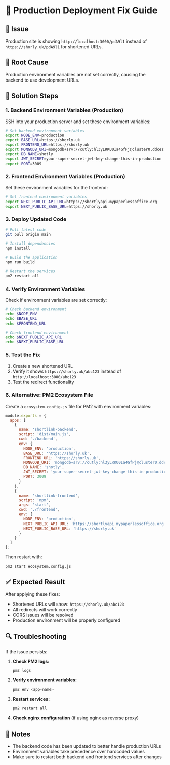 # 🚀 Production Deployment Fix Guide

## 🎯 **Issue**
Production site is showing `http://localhost:3000/pdA9l1` instead of `https://shorly.uk/pdA9l1` for shortened URLs.

## 🔧 **Root Cause**
Production environment variables are not set correctly, causing the backend to use development URLs.

## 🚀 **Solution Steps**

### 1. **Backend Environment Variables (Production)**

SSH into your production server and set these environment variables:

```bash
# Set backend environment variables
export NODE_ENV=production
export BASE_URL=https://shorly.uk
export FRONTEND_URL=https://shorly.uk
export MONGODB_URI=mongodb+srv://cutly:hl3yLRKU0Ia4GfPj@cluster0.ddcez.mongodb.net/?retryWrites=true&w=majority&appName=Cluster0
export DB_NAME=shotly
export JWT_SECRET=your-super-secret-jwt-key-change-this-in-production
export PORT=3009
```

### 2. **Frontend Environment Variables (Production)**

Set these environment variables for the frontend:

```bash
# Set frontend environment variables
export NEXT_PUBLIC_API_URL=https://shortlyapi.mypaperlessoffice.org
export NEXT_PUBLIC_BASE_URL=https://shorly.uk
```

### 3. **Deploy Updated Code**

```bash
# Pull latest code
git pull origin main

# Install dependencies
npm install

# Build the application
npm run build

# Restart the services
pm2 restart all
```

### 4. **Verify Environment Variables**

Check if environment variables are set correctly:

```bash
# Check backend environment
echo $NODE_ENV
echo $BASE_URL
echo $FRONTEND_URL

# Check frontend environment
echo $NEXT_PUBLIC_API_URL
echo $NEXT_PUBLIC_BASE_URL
```

### 5. **Test the Fix**

1. Create a new shortened URL
2. Verify it shows `https://shorly.uk/abc123` instead of `http://localhost:3000/abc123`
3. Test the redirect functionality

### 6. **Alternative: PM2 Ecosystem File**

Create a `ecosystem.config.js` file for PM2 with environment variables:

```javascript
module.exports = {
  apps: [
    {
      name: 'shortlink-backend',
      script: 'dist/main.js',
      cwd: './backend',
      env: {
        NODE_ENV: 'production',
        BASE_URL: 'https://shorly.uk',
        FRONTEND_URL: 'https://shorly.uk',
        MONGODB_URI: 'mongodb+srv://cutly:hl3yLRKU0Ia4GfPj@cluster0.ddcez.mongodb.net/?retryWrites=true&w=majority&appName=Cluster0',
        DB_NAME: 'shotly',
        JWT_SECRET: 'your-super-secret-jwt-key-change-this-in-production',
        PORT: 3009
      }
    },
    {
      name: 'shortlink-frontend',
      script: 'npm',
      args: 'start',
      cwd: './frontend',
      env: {
        NODE_ENV: 'production',
        NEXT_PUBLIC_API_URL: 'https://shortlyapi.mypaperlessoffice.org',
        NEXT_PUBLIC_BASE_URL: 'https://shorly.uk'
      }
    }
  ]
};
```

Then restart with:
```bash
pm2 start ecosystem.config.js
```

## ✅ **Expected Result**

After applying these fixes:
- Shortened URLs will show: `https://shorly.uk/abc123`
- All redirects will work correctly
- CORS issues will be resolved
- Production environment will be properly configured

## 🔍 **Troubleshooting**

If the issue persists:

1. **Check PM2 logs:**
   ```bash
   pm2 logs
   ```

2. **Verify environment variables:**
   ```bash
   pm2 env <app-name>
   ```

3. **Restart services:**
   ```bash
   pm2 restart all
   ```

4. **Check nginx configuration** (if using nginx as reverse proxy)

## 📝 **Notes**

- The backend code has been updated to better handle production URLs
- Environment variables take precedence over hardcoded values
- Make sure to restart both backend and frontend services after changes 
